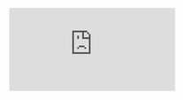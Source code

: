 

<!---
![alphatex](https://raw.githubusercontent.com/Akollek/AlphaTeX/master/alphatex.png)

========

AlphaTeX is a LaTeX package which uses the Wolfram API to facilitate calculation and plot generation inside LaTeX documents. See the Demo PDF for full examples


# Commands

###### \calc{}

This command evaluates a mathematical expression, taking Wolfram Language syntax. For example 

``` \calc{Exp[I*Pi]} ```

will compile to 

![Neg1](https://raw.githubusercontent.com/Akollek/AlphaTeX/master/calc-example.png)

###### \graphic{}

This command gerenates a graphic. For example,

``` \graphic{Plot[Sin[x],{x,0,2 Pi}]}{sin} ```

will generate the following graph and make it availible to your LaTeX document in the image file `sin.png`.

	\begin{figure} 
	\centering
	\includegraphics[width=0.8\textwidth]{sin.png}
	\caption{Plot of sin(x) generated with the Wolfram API}
	\end{figure}

![Sin](https://raw.githubusercontent.com/Akollek/AlphaTeX/master/pic.png)

-->

![AlphaTeX](https://github.com/Akollek/AlphaTeX/blob/master/AlphaTeX-Demo.pdf)
